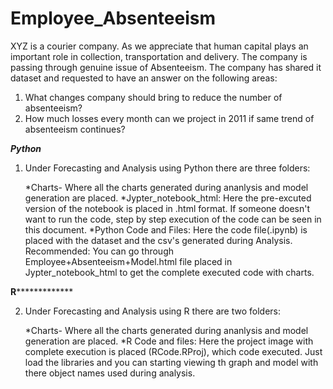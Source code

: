 # Employee_Absenteeism
XYZ is a courier company. As we appreciate that human capital plays an important role in collection, transportation and delivery. The company is passing through genuine issue of Absenteeism. The company has shared it dataset and requested to have an answer on the following areas:
1. What changes company should bring to reduce the number of absenteeism? 
2. How much losses every month can we project in 2011 if same trend of absenteeism continues? 






***********Python***********

1. Under Forecasting and Analysis using Python there are three folders:

	*Charts- Where all the charts generated during ananlysis and model generation are placed.
	*Jypter_notebook_html: Here the pre-excuted version of the notebook is placed in .html format.
	If someone doesn't want to run the code, step by step execution of the code can be seen in this document.
	*Python Code and Files: Here the code file(.ipynb) is placed with the dataset and the csv's generated
	 during Analysis.
	 Recommended: You can go through Employee+Absenteeism+Model.html file placed in Jypter_notebook_html to get the 
complete executed code with charts.


**********R***********************

2. Under Forecasting and Analysis using R there are two folders:

	*Charts- Where all the charts generated during ananlysis and model generation are placed.
	*R Code and files: Here the project image with complete execution is placed (RCode.RProj), which code
	executed. Just load the libraries and you can starting viewing th graph and model with there object names
	used during analysis.

